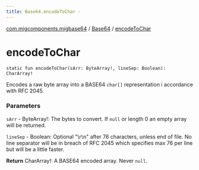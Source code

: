 ```yaml
---
title: Base64.encodeToChar - 
---
```


[com.migcomponents.migbase64](../index.html) / [Base64](index.html) / [encodeToChar](./encode-to-char.html)

# encodeToChar

`static fun encodeToChar(sArr: ByteArray!, lineSep: Boolean): CharArray!`

Encodes a raw byte array into a BASE64 `char[]` representation i accordance with RFC 2045.

### Parameters

`sArr` - ByteArray!: The bytes to convert. If `null` or length 0 an empty array will be returned.

`lineSep` - Boolean: Optional "\r\n" after 76 characters, unless end of file. No line separator will be in breach of RFC 2045 which specifies max 76 per line but will be a little faster.

**Return**
CharArray!: A BASE64 encoded array. Never `null`.

